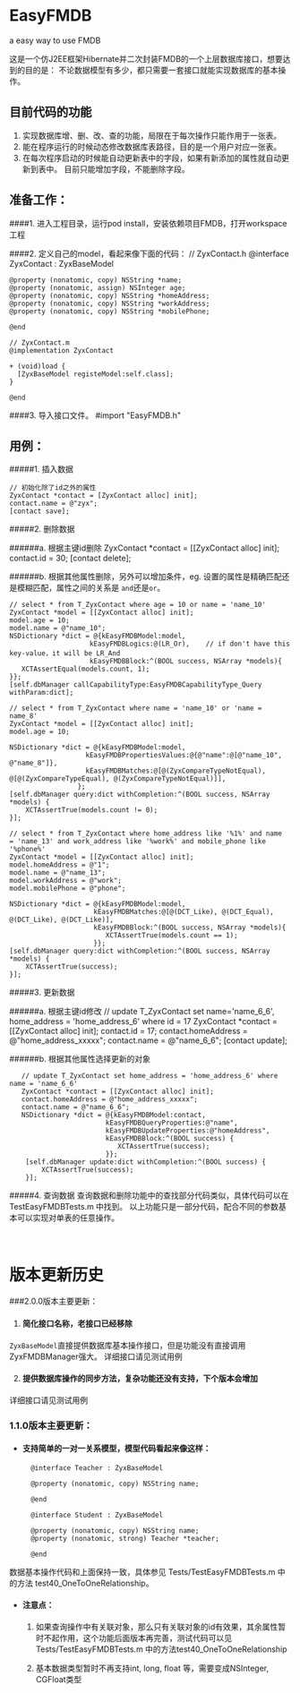 EasyFMDB
========

a easy way to use FMDB

这是一个仿J2EE框架Hibernate并二次封装FMDB的一个上层数据库接口，想要达到的目的是：
不论数据模型有多少，都只需要一套接口就能实现数据库的基本操作。

目前代码的功能
--------------
   1. 实现数据库增、删、改、查的功能，局限在于每次操作只能作用于一张表。
   2. 能在程序运行的时候动态修改数据库表路径，目的是一个用户对应一张表。
   3. 在每次程序启动的时候能自动更新表中的字段，如果有新添加的属性就自动更新到表中。
      目前只能增加字段，不能删除字段。


准备工作：
---------
####1. 进入工程目录，运行pod install，安装依赖项目FMDB，打开workspace工程

####2. 定义自己的model，看起来像下面的代码：
	// ZyxContact.h
	@interface ZyxContact : ZyxBaseModel
	
	@property (nonatomic, copy) NSString *name;
	@property (nonatomic, assign) NSInteger age;
	@property (nonatomic, copy) NSString *homeAddress;
	@property (nonatomic, copy) NSString *workAddress;
	@property (nonatomic, copy) NSString *mobilePhone;
	
	@end
	
	// ZyxContact.m
	@implementation ZyxContact
	
	+ (void)load {
	  [ZyxBaseModel registeModel:self.class];
	}
	
	@end

####3. 导入接口文件。
    #import "EasyFMDB.h"

用例：
--------

#####1. 插入数据
      
    // 初始化除了id之外的属性
    ZyxContact *contact = [ZyxContact alloc] init];
    contact.name = @"zyx";
    [contact save];
    
#####2. 删除数据

######a. 根据主键id删除
       ZyxContact *contact = [[ZyxContact alloc] init];
       contact.id = 30;
       [contact delete];

######b. 根据其他属性删除，另外可以增加条件，eg. 设置的属性是精确匹配还是模糊匹配，属性之间的关系是 `and`还是`or`。

	// select * from T_ZyxContact where age = 10 or name = 'name_10'
	ZyxContact *model = [[ZyxContact alloc] init];
	model.age = 10;
	model.name = @"name_10";
    NSDictionary *dict = @{kEasyFMDBModel:model,
                        kEasyFMDBLogics:@(LR_Or),    // if don't have this key-value，it will be LR_And
                        kEasyFMDBBlock:^(BOOL success, NSArray *models){
       XCTAssertEqual(models.count, 1);
    }};
    [self.dbManager callCapabilityType:EasyFMDBCapabilityType_Query withParam:dict];

    // select * from T_ZyxContact where name = 'name_10' or 'name = name_8'
   	ZyxContact *model = [[ZyxContact alloc] init];
	model.age = 10;

	NSDictionary *dict = @{kEasyFMDBModel:model,
                       kEasyFMDBPropertiesValues:@{@"name":@[@"name_10", @"name_8"]},
                       kEasyFMDBMatches:@[@(ZyxCompareTypeNotEqual), @[@(ZyxCompareTypeEqual), @(ZyxCompareTypeNotEqual)]],
                     };
	[self.dbManager query:dict withCompletion:^(BOOL success, NSArray *models) {
    	XCTAssertTrue(models.count != 0);
	}];

    // select * from T_ZyxContact where home_address like '%1%' and name  = 'name_13' and work_address like '%work%' and mobile_phone like '%phone%'
    ZyxContact *model = [[ZyxContact alloc] init];
    model.homeAddress = @"1";
    model.name = @"name_13";
    model.workAddress = @"work";
    model.mobilePhone = @"phone";
 
    NSDictionary *dict = @{kEasyFMDBModel:model,
                         kEasyFMDBMatches:@[@(DCT_Like), @(DCT_Equal), @(DCT_Like), @(DCT_Like)],
                         kEasyFMDBBlock:^(BOOL success, NSArray *models){
                            XCTAssertTrue(models.count == 1);
                         }};
    [self.dbManager query:dict withCompletion:^(BOOL success, NSArray *models) {
   		XCTAssertTrue(success);
   	}];
      
#####3. 更新数据

######a. 根据主键id修改
       // update T_ZyxContact set name='name_6_6', home_address = 'home_address_6' where id = 17
       ZyxContact *contact = [[ZyxContact alloc] init];
       contact.id = 17;
       contact.homeAddress = @"home_address_xxxxx";
       contact.name = @"name_6_6";
       [contact update];
    
######b. 根据其他属性选择更新的对象

       // update T_ZyxContact set home_address = 'home_address_6' where name = 'name_6_6'
       ZyxContact *contact = [[ZyxContact alloc] init];
       contact.homeAddress = @"home_address_xxxxx";
       contact.name = @"name_6_6";
       NSDictionary *dict = @{kEasyFMDBModel:contact,
                            kEasyFMDBQueryProperties:@"name",
                            kEasyFMDBUpdateProperties:@"homeAddress",
                            kEasyFMDBBlock:^(BOOL success) {
                               XCTAssertTrue(success);
                            }};
        [self.dbManager update:dict withCompletion:^(BOOL success) {
        	XCTAssertTrue(success);
        }];

#####4. 查询数据
   查询数据和删除功能中的查找部分代码类似，具体代码可以在 TestEasyFMDBTests.m 中找到。
以上功能只是一部分代码，配合不同的参数基本可以实现对单表的任意操作。   

<br />

# 版本更新历史
###2.0.0版本主要更新：
1. #### 简化接口名称，老接口已经移除
`ZyxBaseModel`直接提供数据库基本操作接口，但是功能没有直接调用ZyxFMDBManager强大。
详细接口请见测试用例

2. #### 提供数据库操作的同步方法，复杂功能还没有支持，下个版本会增加
详细接口请见测试用例
<br />

### 1.1.0版本主要更新：
* #### 支持简单的一对一关系模型，模型代码看起来像这样：
	
		@interface Teacher : ZyxBaseModel
		
		@property (nonatomic, copy) NSString name;
		
		@end
		
		@interface Student : ZyxBaseModel
		
		@property (nonatomic, copy) NSString name;
		@property (nonatomic, strong) Teacher *teacher;
		
		@end	

数据基本操作代码和上面保持一致，具体参见 Tests/TestEasyFMDBTests.m 中的方法 test40_OneToOneRelationship。

* #### 注意点：
	1. 如果查询操作中有关联对象，那么只有关联对象的id有效果，其余属性暂时不起作用，这个功能后面版本再完善，测试代码可以见 Tests/TestEasyFMDBTests.m 中的方法test40_OneToOneRelationship
	
	2. 基本数据类型暂时不再支持int, long, float 等，需要变成NSInteger, CGFloat类型






